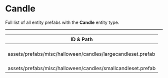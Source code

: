 # Candle
Full list of all <Badge type="warning" text="2"/> entity prefabs with the **Candle** entity type.

---
| ID & Path |
| --- |
| <Badge type="tip" text="3049520350"/> <br> assets/prefabs/misc/halloween/candles/largecandleset.prefab |
| <Badge type="tip" text="3435611199"/> <br> assets/prefabs/misc/halloween/candles/smallcandleset.prefab |
